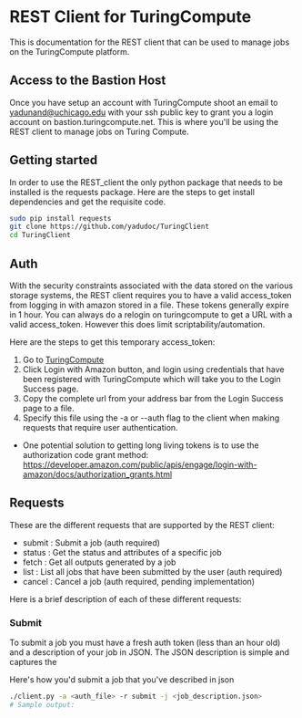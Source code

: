 # REST Client for TuringCompute

This is documentation for the REST client that can be used to manage jobs on the TuringCompute platform.


## Access to the Bastion Host

Once you have setup an account with TuringCompute shoot an email to yadunand@uchicago.edu with your
ssh public key to grant you a login account on bastion.turingcompute.net. This is where you'll be
using the REST client to manage jobs on  Turing Compute. 

## Getting started

In order to use the REST_client the only python package that needs to be installed is the requests package.
Here are the steps to get install dependencies and get the requisite code.

```bash
sudo pip install requests
git clone https://github.com/yadudoc/TuringClient
cd TuringClient
```

## Auth

With the security constraints associated with the data stored on the various storage systems, the REST
client requires you to have a valid access_token from logging in with amazon stored in a file. These
tokens generally expire in 1 hour. You can always do a relogin on turingcompute to get a URL with a
valid access_token. However this does limit scriptability/automation. 

Here are the steps to get this temporary access_token:

1. Go to [TuringCompute](https://turingcompute.net/login)
2. Click Login with Amazon button, and login using credentials that have been registered with TuringCompute
   which will take you to the Login Success page.
3. Copy the complete url from your address bar from the Login Success page to a file.
4. Specify this file using the -a or --auth flag to the client when making requests that require user authentication.

* One potential solution to getting long living tokens is to use the authorization code grant method:
https://developer.amazon.com/public/apis/engage/login-with-amazon/docs/authorization_grants.html


## Requests

These are the different requests that are supported by the REST client:
* submit : Submit a job (auth required)
* status : Get the status and attributes of a specific job 
* fetch  : Get all outputs generated by a job
* list   : List all jobs that have been submitted by the user (auth required)
* cancel : Cancel a job (auth required, pending implementation)

Here is a brief description of each of these different requests:

### Submit

To submit a job you must have a fresh auth token (less than an hour old) and a description of your
job in JSON. The JSON description is simple and captures the 

Here's how you'd submit a job that you've described in json

```bash
./client.py -a <auth_file> -r submit -j <job_description.json>
# Sample output:

```






